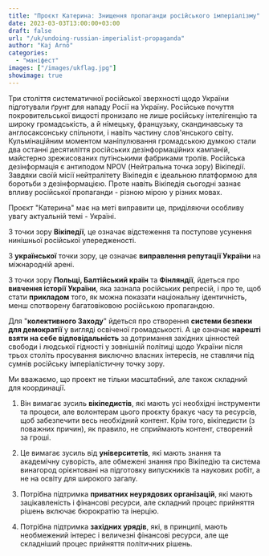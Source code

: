 ```yaml
---
title: "Проєкт Катерина: Знищення пропаганди російського імперіалізму" 
date: 2023-03-03T13:00:00+03:00
draft: false
url: "/uk/undoing-russian-imperialist-propaganda"
author: "Kaj Arnö"
categories: 
  - "маніфест"
images: ["/images/ukflag.jpg"]
showimage: true
---
```


Три століття систематичної російської зверхності щодо України підготували ґрунт для нападу Росії на Україну. Російське почуття покровительської вищості пронизало не лише російську інтелігенцію та широку громадськість, а й німецьку, французьку, скандинавську та англосаксонську спільноти, і навіть частину слов'янського світу. Кульмінаційним моментом маніпулювання громадською думкою стали два останні десятиліття російських дезінформаційних кампаній, майстерно зрежисованих путінськими фабриками тролів.
Російська дезінформація є антиподом NPOV (Нейтральна точка зору) Вікіпедії. Завдяки своїй місії нейтралітету Вікіпедія є ідеальною платформою для боротьби з дезінформацією. Проте навіть Вікіпедія сьогодні зазнає впливу російської пропаганди - різною мірою у різних мовах.

Проєкт "Катерина" має на меті виправити це, приділяючи особливу увагу актуальній темі - Україні. 

З точки зору **Вікіпедії**, це означає відстеження та поступове усунення нинішньої російської упередженості. 

З **української** точки зору, це означає **виправлення репутації України** на міжнародній арені. 

З точки зору **Польщі, Балтійський країн** та **Фінляндії**, йдеться про **вивчення історії України**, яка зазнала російських репресій, і про те, щоб стати **прикладом** того, як можна показати національну ідентичність, менш спотворену багатовіковою російською пропагандою.

Для "**колективного Заходу**" йдеться про створення **системи безпеки для демократії** у вигляді освіченої громадськості. А це означає **нарешті взяти на себе відповідальність** за дотримання західних цінностей свободи і людської гідності у зовнішній політиці щодо України після трьох століть просування виключно власних інтересів, не ставлячи під сумнів російську імперіалістичну точку зору. 


Ми вважаємо, що проект не тільки масштабний, але також складний для координації. 

1. Він вимагає зусиль **вікіпедистів**, які мають усі необхідні інструменти та процеси, але волонтерам цього проєкту бракує часу та ресурсів, щоб забезпечити весь необхідний контент. Крім того, вікіпедисти (з поважних причин), як правило, не сприймають контент, створений за гроші.

2. Це вимагає зусиль від **університетів**, які мають знання та академічну суворість, але обмежені знання про Вікіпедію та система винагород орієнтовані на підготовку випускників та наукових робіт, а не на освіту для широкого загалу. 

3. Потрібна підтримка **приватних неурядових організацій**, які мають зацікавленість і фінансові ресурси, але складний процес прийняття рішень включає бюрократію та інерцію.

4. Потрібна підтримка **західних урядів**, які, в принципі, мають необмежений інтерес і величезні фінансові ресурси, але ще складніший процес прийняття політичних рішень.  
